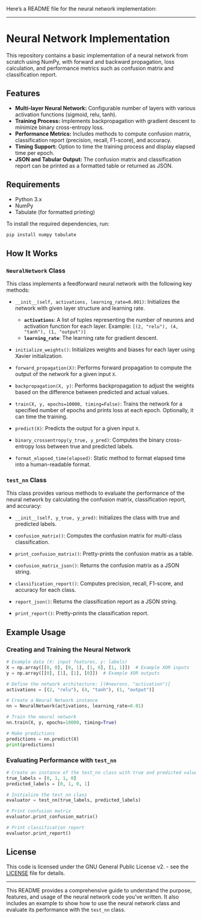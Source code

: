 Here’s a README file for the neural network implementation:

---

# Neural Network Implementation

This repository contains a basic implementation of a neural network from scratch using NumPy, with forward and backward propagation, loss calculation, and performance metrics such as confusion matrix and classification report.

## Features

- **Multi-layer Neural Network:** Configurable number of layers with various activation functions (sigmoid, relu, tanh).
- **Training Process:** Implements backpropagation with gradient descent to minimize binary cross-entropy loss.
- **Performance Metrics:** Includes methods to compute confusion matrix, classification report (precision, recall, F1-score), and accuracy.
- **Timing Support:** Option to time the training process and display elapsed time per epoch.
- **JSON and Tabular Output:** The confusion matrix and classification report can be printed as a formatted table or returned as JSON.

## Requirements

- Python 3.x
- NumPy
- Tabulate (for formatted printing)

To install the required dependencies, run:

```bash
pip install numpy tabulate
```

## How It Works

### `NeuralNetwork` Class

This class implements a feedforward neural network with the following key methods:

- `__init__(self, activations, learning_rate=0.001)`: Initializes the network with given layer structure and learning rate.
  - **`activations`**: A list of tuples representing the number of neurons and activation function for each layer. Example: `[(2, "relu"), (4, "tanh"), (1, "output")]`
  - **`learning_rate`**: The learning rate for gradient descent.

- `initialize_weights()`: Initializes weights and biases for each layer using Xavier initialization.

- `forward_propagation(X)`: Performs forward propagation to compute the output of the network for a given input `X`.

- `backpropagation(X, y)`: Performs backpropagation to adjust the weights based on the difference between predicted and actual values.

- `train(X, y, epochs=10000, timing=False)`: Trains the network for a specified number of epochs and prints loss at each epoch. Optionally, it can time the training.

- `predict(X)`: Predicts the output for a given input `X`.

- `binary_crossentropy(y_true, y_pred)`: Computes the binary cross-entropy loss between true and predicted labels.

- `format_elapsed_time(elapsed)`: Static method to format elapsed time into a human-readable format.

### `test_nn` Class

This class provides various methods to evaluate the performance of the neural network by calculating the confusion matrix, classification report, and accuracy:

- `__init__(self, y_true, y_pred)`: Initializes the class with true and predicted labels.
  
- `confusion_matrix()`: Computes the confusion matrix for multi-class classification.

- `print_confusion_matrix()`: Pretty-prints the confusion matrix as a table.

- `confusion_matrix_json()`: Returns the confusion matrix as a JSON string.

- `classification_report()`: Computes precision, recall, F1-score, and accuracy for each class.

- `report_json()`: Returns the classification report as a JSON string.

- `print_report()`: Pretty-prints the classification report.

## Example Usage

### Creating and Training the Neural Network

```python
# Example data (X: input features, y: labels)
X = np.array([[0, 0], [0, 1], [1, 0], [1, 1]])  # Example XOR inputs
y = np.array([[0], [1], [1], [0]])  # Example XOR outputs

# Define the network architecture: [(#neurons, "activation")]
activations = [(2, "relu"), (4, "tanh"), (1, "output")]

# Create a Neural Network instance
nn = NeuralNetwork(activations, learning_rate=0.01)

# Train the neural network
nn.train(X, y, epochs=10000, timing=True)

# Make predictions
predictions = nn.predict(X)
print(predictions)
```

### Evaluating Performance with `test_nn`

```python
# Create an instance of the test_nn class with true and predicted values
true_labels = [0, 1, 1, 0]
predicted_labels = [0, 1, 0, 1]

# Initialize the test_nn class
evaluator = test_nn(true_labels, predicted_labels)

# Print confusion matrix
evaluator.print_confusion_matrix()

# Print classification report
evaluator.print_report()
```

## License

This code is licensed under the GNU General Public License v2. - see the [LICENSE](LICENSE) file for details.

---

This README provides a comprehensive guide to understand the purpose, features, and usage of the neural network code you’ve written. It also includes an example to show how to use the neural network class and evaluate its performance with the `test_nn` class.
